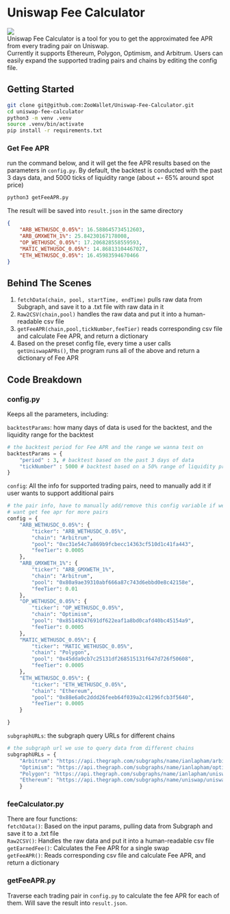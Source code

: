 # Uniswap Fee Calculator 
[![](https://img.shields.io/badge/python-3.8.10-blue.svg)](https://www.python.org/downloads/) <br>
Uniswap Fee Calculator is a tool for you to get the approximated fee APR from every trading pair on Uniswap. <br> Currently it supports Ethereum, Polygon, Optimism, and Arbitrum. Users can easily expand the supported trading pairs and chains by editing the config file. 

## Getting Started 
```bash
git clone git@github.com:ZooWallet/Uniswap-Fee-Calculator.git
cd uniswap-fee-calculator
python3 -m venv .venv
source .venv/bin/activate
pip install -r requirements.txt
```

### Get Fee APR
run the command below, and it will get the fee APR results based on the parameters in `config.py`. By default, the backtest is conducted with the past 3 days data, and 5000 ticks of liquidity range (about +- 65% around spot price)
```bash
python3 getFeeAPR.py 
```
The result will be saved into `result.json` in the same directory
```json
{
    "ARB_WETHUSDC_0.05%": 16.588645734512603, 
    "ARB_GMXWETH_1%": 25.84230167178008, 
    "OP_WETHUSDC_0.05%": 17.206828558559593, 
    "MATIC_WETHUSDC_0.05%": 14.86813104467027, 
    "ETH_WETHUSDC_0.05%": 16.45983594670466
}
```

## Behind The Scenes 
1. `fetchData(chain, pool, startTime, endTime)` pulls raw data from Subgraph, and save it to a .txt file with raw data in it
2. `Raw2CSV(chain,pool)` handles the raw data and put it into a human-readable csv file
3. `getFeeAPR(chain,pool,tickNumber,feeTier)` reads corresponding csv file and calculate Fee APR, and return a dictionary
4. Based on the preset config file, every time a user calls `getUniswapAPRs()`, the program runs all of the above and return a dictionary of Fee APR

## Code Breakdown 

### config.py
Keeps all the parameters, including: <br> 

`backtestParams`: how many days of data is used for the backtest, and the liquidity range for the backtest <br> 
```python
# the backtest period for Fee APR and the range we wanna test on 
backtestParams = {
    "period" : 3, # backtest based on the past 3 days of data
    "tickNumber" : 5000 # backtest based on a 50% range of liquidity provision 
}
```

`config`: All the info for supported trading pairs, need to manually add it if user wants to support additional pairs <br> 
```python
# the pair info, have to manually add/remove this config variable if we
# want get fee apr for more pairs
config = {
    "ARB_WETHUSDC_0.05%": {
        "ticker": "ARB_WETHUSDC_0.05%",
        "chain": "Arbitrum",
        "pool": "0xc31e54c7a869b9fcbecc14363cf510d1c41fa443",
        "feeTier": 0.0005
    },
    "ARB_GMXWETH_1%": {
        "ticker": "ARB_GMXWETH_1%",
        "chain": "Arbitrum",
        "pool": "0x80a9ae39310abf666a87c743d6ebbd0e8c42158e",
        "feeTier": 0.01
    },
    "OP_WETHUSDC_0.05%": {
        "ticker": "OP_WETHUSDC_0.05%",
        "chain": "Optimism",
        "pool": "0x85149247691df622eaf1a8bd0cafd40bc45154a9",
        "feeTier": 0.0005
    },
    "MATIC_WETHUSDC_0.05%": {
        "ticker": "MATIC_WETHUSDC_0.05%",
        "chain": "Polygon",
        "pool": "0x45dda9cb7c25131df268515131f647d726f50608",
        "feeTier": 0.0005
    },
    "ETH_WETHUSDC_0.05%": {
        "ticker": "ETH_WETHUSDC_0.05%",
        "chain": "Ethereum",
        "pool": "0x88e6a0c2ddd26feeb64f039a2c41296fcb3f5640",
        "feeTier": 0.0005
    }

}
```

`subgraphURLs`: the subgraph query URLs for different chains <br> 
```python
# the subgraph url we use to query data from different chains
subgraphURLs = {
    "Arbitrum": "https://api.thegraph.com/subgraphs/name/ianlapham/arbitrum-minimal",
    "Optimism": "https://api.thegraph.com/subgraphs/name/ianlapham/optimism-post-regenesis",
    "Polygon": "https://api.thegraph.com/subgraphs/name/ianlapham/uniswap-v3-polygon",
    "Ethereum": "https://api.thegraph.com/subgraphs/name/uniswap/uniswap-v3"
    }
```

### feeCalculator.py
There are four functions: <br>
`fetchData()`: Based on the input params, pulling data from Subgraph and save it to a .txt file <br>
`Raw2CSV()`: Handles the raw data and put it into a human-readable csv file <br>
`getEarnedFee()`: Calculates the Fee APR for a single swap <br>
`getFeeAPR()`: Reads corresponding csv file and calculate Fee APR, and return a dictionary <br>

### getFeeAPR.py
Traverse each trading pair in `config.py` to calculate the fee APR for each of them. Will save the result into `result.json`. 

